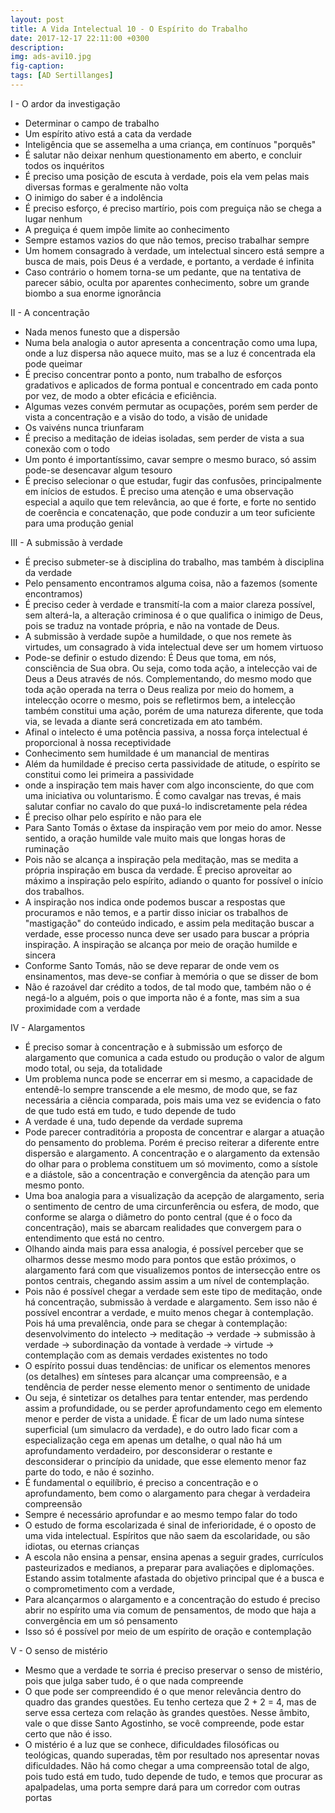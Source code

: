 ```yaml
---
layout: post
title: A Vida Intelectual 10 - O Espírito do Trabalho
date: 2017-12-17 22:11:00 +0300
description: 
img: ads-avi10.jpg
fig-caption: 
tags: [AD Sertillanges]
---
```


I - O ardor da investigação

* Determinar o campo de trabalho
* Um espírito ativo está a cata da verdade
* Inteligência que se assemelha a uma criança, em contínuos "porquês"
* É salutar não deixar nenhum questionamento em aberto, e concluir todos os inquéritos
* É preciso uma posição de escuta à verdade, pois ela vem pelas mais diversas formas e geralmente não volta
* O inimigo do saber é a indolência
* É preciso esforço, é preciso martírio, pois com preguiça não se chega a lugar nenhum
* A preguiça é quem impõe limite ao conhecimento
* Sempre estamos vazios do que não temos, preciso trabalhar sempre
* Um homem consagrado à verdade, um intelectual sincero está sempre a busca de mais, pois Deus é a verdade, e portanto, a verdade é infinita
* Caso contrário o homem torna-se um pedante, que na tentativa de parecer sábio, oculta por aparentes conhecimento, sobre um grande biombo a sua enorme ignorância

II - A concentração

* Nada menos funesto que a dispersão
* Numa bela analogia o autor apresenta a concentração como uma lupa, onde a luz dispersa não aquece muito, mas se a luz é concentrada ela pode queimar
* É preciso concentrar ponto a ponto, num trabalho de esforços gradativos e aplicados de forma pontual e concentrado em cada ponto por vez, de modo a obter eficácia e eficiência.
* Algumas vezes convém permutar as ocupações, porém sem perder de vista a concentração e a visão do todo, a visão de unidade
* Os vaivéns nunca triunfaram
* É preciso a meditação de ideias isoladas, sem perder de vista a sua conexão com o todo
* Um ponto é importantíssimo, cavar sempre o mesmo buraco, só assim pode-se desencavar algum tesouro
* É preciso selecionar o que estudar, fugir das confusões, principalmente em inícios de estudos. É preciso uma atenção e uma observação especial a aquilo que tem relevância, ao que é forte, e forte no sentido de coerência e concatenação, que pode conduzir a um teor suficiente para uma produção genial

III - A submissão à verdade

* É preciso submeter-se à disciplina do trabalho, mas também à disciplina da verdade
* Pelo pensamento encontramos alguma coisa, não a fazemos (somente encontramos)
* É preciso ceder à verdade e transmití-la com a maior clareza possível, sem alterá-la, a alteração criminosa é o que qualifica o inimigo de Deus, pois se traduz na vontade própria, e não na vontade de Deus.
* A submissão à verdade supõe a humildade, o que nos remete às virtudes, um consagrado à vida intelectual deve ser um homem virtuoso
* Pode-se definir o estudo dizendo: É Deus que toma, em nós, consciência de Sua obra. Ou seja, como toda ação, a intelecção vai de Deus a Deus através de nós. Complementando, do mesmo modo que toda ação operada na terra o Deus realiza por meio do homem, a intelecção ocorre o mesmo, pois se refletirmos bem, a intelecção também constitui uma ação, porém de uma natureza diferente, que toda via, se levada a diante será concretizada em ato também.
* Afinal o intelecto é uma potência passiva, a nossa força intelectual é proporcional à nossa receptividade
* Conhecimento sem humildade é um manancial de mentiras
* Além da humildade é preciso certa passividade de atitude, o espírito se constitui como lei primeira a passividade
* onde a inspiração tem mais haver com algo inconsciente, do que com uma iniciativa ou voluntarismo. É como cavalgar nas trevas, é mais salutar confiar no cavalo do que puxá-lo indiscretamente pela rédea
* É preciso olhar pelo espírito e não para ele
* Para Santo Tomás o êxtase da inspiração vem por meio do amor. Nesse sentido, a oração humilde vale muito mais que longas horas de ruminação
* Pois não se alcança a inspiração pela meditação, mas se medita a própria inspiração em busca da verdade. É preciso aproveitar ao máximo a inspiração pelo espírito, adiando o quanto for possível o início dos trabalhos.
* A inspiração nos indica onde podemos buscar a respostas que procuramos e não temos, e a partir disso iniciar os trabalhos de "mastigação" do conteúdo indicado, e assim pela meditação buscar a verdade, esse processo nunca deve ser usado para buscar a própria inspiração. A inspiração se alcança por meio de oração humilde e sincera
* Conforme Santo Tomás, não se deve reparar de onde vem os ensinamentos, mas deve-se confiar à memória o que se disser de bom 
* Não é razoável dar crédito a todos, de tal modo que, também não o é negá-lo a alguém, pois o que importa não é a fonte, mas sim a sua proximidade com a verdade

IV - Alargamentos

* É preciso somar à concentração e à submissão um esforço de alargamento que comunica a cada estudo ou produção o valor de algum modo total, ou seja, da totalidade
* Um problema nunca pode se encerrar em si mesmo, a capacidade de entendê-lo sempre transcende a ele mesmo, de modo que, se faz necessária a ciência comparada, pois mais uma vez se evidencia o fato de que tudo está em tudo, e tudo depende de tudo
* A verdade é una, tudo depende da verdade suprema
* Pode parecer contraditória a proposta de concentrar e alargar a atuação do pensamento do problema. Porém é preciso reiterar a diferente entre dispersão e alargamento. A concentração e o alargamento da extensão do olhar para o problema constituem um só movimento, como a sístole e a diástole, são a concentração e convergência da atenção para um mesmo ponto.
* Uma boa analogia para a visualização da acepção de alargamento, seria o sentimento de centro de uma circunferência ou esfera, de modo, que conforme se alarga o diâmetro do ponto central (que é o foco da concentração), mais se abarcam realidades que convergem para o entendimento que está no centro.
* Olhando ainda mais para essa analogia, é possível perceber que se olharmos desse mesmo modo para pontos que estão próximos, o alargamento fará com que visualizemos pontos de intersecção entre os pontos centrais, chegando assim assim a um nível de contemplação.
* Pois não é possível chegar a verdade sem este tipo de meditação, onde há concentração, submissão à verdade e alargamento. Sem isso não é possível encontrar a verdade, e muito menos chegar à contemplação. Pois há uma prevalência, onde para se chegar à contemplação: desenvolvimento do intelecto -> meditação -> verdade -> submissão à verdade -> subordinação da vontade à verdade ->  virtude -> contemplação com as demais verdades existentes no todo
* O espírito possui duas tendências: de unificar os elementos menores (os detalhes) em sínteses para alcançar uma compreensão,  e a tendência de perder nesse elemento menor o sentimento de unidade
* Ou seja, é sintetizar os detalhes para tentar entender, mas perdendo assim a profundidade, ou se perder aprofundamento cego em elemento menor e perder de vista a unidade. É ficar de um lado numa síntese superficial (um simulacro da verdade), e do outro lado ficar com a especialização cega em apenas um detalhe, o qual não há um aprofundamento verdadeiro, por desconsiderar o restante e desconsiderar o princípio da unidade, que esse elemento menor faz parte do todo, e não é sozinho.
* É fundamental o equilíbrio, é preciso a concentração e o aprofundamento, bem como o alargamento para chegar à verdadeira compreensão
* Sempre é necessário aprofundar e ao mesmo tempo falar do todo
* O estudo de forma escolarizada é sinal de inferioridade, é o oposto de uma vida intelectual. Espíritos que não saem da escolaridade, ou são idiotas, ou eternas crianças
* A escola não ensina a pensar, ensina apenas a seguir grades, currículos pasteurizados e medianos, a preparar para avaliações e diplomações. Estando assim totalmente afastada do objetivo principal que é a busca e o comprometimento com a verdade, 
* Para alcançarmos o alargamento e a concentração do estudo é preciso abrir no espírito uma via comum de pensamentos, de modo que haja a convergência em um só pensamento
* Isso só é possível por meio de um espírito de oração e contemplação

V - O senso de mistério

* Mesmo que a verdade te sorria é preciso preservar o senso de mistério, pois que julga saber tudo, é o que nada compreende
* O que pode ser compreendido é o que menor relevância dentro do quadro das grandes questões. Eu tenho certeza que 2 + 2 = 4, mas de serve essa certeza com relação às grandes questões. Nesse âmbito, vale o que disse Santo Agostinho, se você compreende, pode estar certo que não é isso.
* O mistério é a luz que se conhece, dificuldades filosóficas ou teológicas, quando superadas, têm por resultado nos apresentar novas dificuldades. Não há como chegar a uma compreensão total de algo, pois tudo está em tudo, tudo depende de tudo, e temos que procurar as apalpadelas, uma porta sempre dará para um corredor com outras portas
